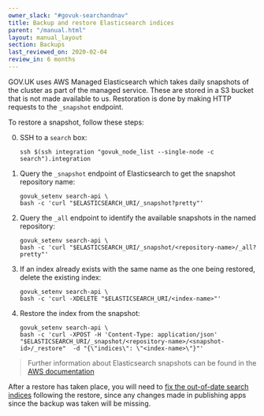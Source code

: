 ```yaml
---
owner_slack: "#govuk-searchandnav"
title: Backup and restore Elasticsearch indices
parent: "/manual.html"
layout: manual_layout
section: Backups
last_reviewed_on: 2020-02-04
review_in: 6 months
---
```


GOV.UK uses AWS Managed Elasticsearch which takes daily snapshots of
the cluster as part of the managed service.  These are stored in a S3
bucket that is not made available to us.  Restoration is done by
making HTTP requests to the `_snapshot` endpoint.

To restore a snapshot, follow these steps:

0. SSH to a `search` box:

    ```
    ssh $(ssh integration "govuk_node_list --single-node -c search").integration
    ```

0. Query the `_snapshot` endpoint of Elasticsearch to get the snapshot
   repository name:

    ```
    govuk_setenv search-api \
    bash -c 'curl "$ELASTICSEARCH_URI/_snapshot?pretty"'
    ```

0. Query the `_all` endpoint to identify the available snapshots in
   the named repository:

    ```
    govuk_setenv search-api \
    bash -c 'curl "$ELASTICSEARCH_URI/_snapshot/<repository-name>/_all?pretty"'
    ```

0. If an index already exists with the same name as the one being
   restored, delete the existing index:

    ```
    govuk_setenv search-api \
    bash -c 'curl -XDELETE "$ELASTICSEARCH_URI/<index-name>"'
    ```

0. Restore the index from the snapshot:

    ```
    govuk_setenv search-api \
    bash -c 'curl -XPOST -H 'Content-Type: application/json' "$ELASTICSEARCH_URI/_snapshot/<repository-name>/<snapshot-id>/_restore"  -d "{\"indices\": \"<index-name>\"}"'
    ```

> Further information about Elasticsearch snapshots can be found in the [AWS documentation](https://docs.aws.amazon.com/elasticsearch-service/latest/developerguide/es-managedomains-snapshots.html)

After a restore has taken place, you will need to [fix the out-of-date search indices](/manual/fix-out-of-date-search-indices.html)
following the restore, since any changes made in publishing apps since the backup was taken will be missing.
